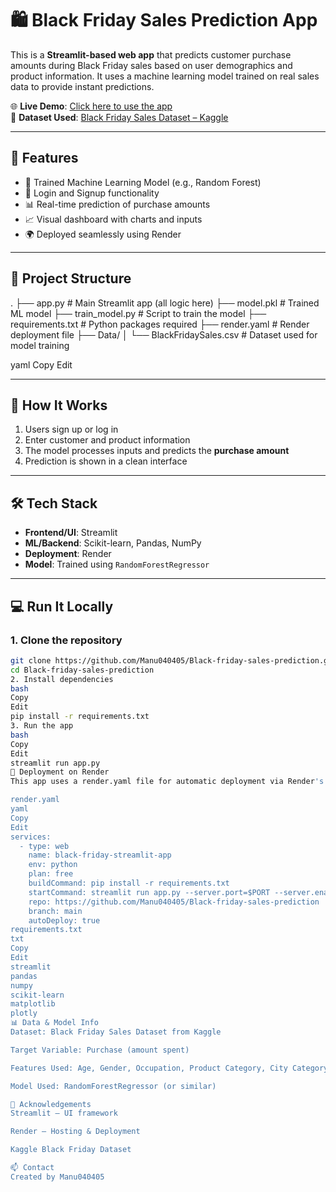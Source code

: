 # 🛍️ Black Friday Sales Prediction App

This is a **Streamlit-based web app** that predicts customer purchase amounts during Black Friday sales based on user demographics and product information. It uses a machine learning model trained on real sales data to provide instant predictions.

🌐 **Live Demo**: [Click here to use the app](https://black-friday-streamlit-app.onrender.com)  
📁 **Dataset Used**: [Black Friday Sales Dataset – Kaggle](https://www.kaggle.com/datasets/sdolezel/black-friday)

---

## 🚀 Features

- 🧠 Trained Machine Learning Model (e.g., Random Forest)
- 👤 Login and Signup functionality
- 📊 Real-time prediction of purchase amounts
- 📈 Visual dashboard with charts and inputs
- 🌍 Deployed seamlessly using Render

---

## 📁 Project Structure

. ├── app.py # Main Streamlit app (all logic here) ├── model.pkl # Trained ML model ├── train_model.py # Script to train the model ├── requirements.txt # Python packages required ├── render.yaml # Render deployment file ├── Data/ │ └── BlackFridaySales.csv # Dataset used for model training

yaml
Copy
Edit

---

## 🧠 How It Works

1. Users sign up or log in  
2. Enter customer and product information  
3. The model processes inputs and predicts the **purchase amount**  
4. Prediction is shown in a clean interface  

---

## 🛠 Tech Stack

- **Frontend/UI**: Streamlit  
- **ML/Backend**: Scikit-learn, Pandas, NumPy  
- **Deployment**: Render  
- **Model**: Trained using `RandomForestRegressor`

---

## 💻 Run It Locally

### 1. Clone the repository

```bash
git clone https://github.com/Manu040405/Black-friday-sales-prediction.git
cd Black-friday-sales-prediction
2. Install dependencies
bash
Copy
Edit
pip install -r requirements.txt
3. Run the app
bash
Copy
Edit
streamlit run app.py
🚀 Deployment on Render
This app uses a render.yaml file for automatic deployment via Render's Blueprint feature.

render.yaml
yaml
Copy
Edit
services:
  - type: web
    name: black-friday-streamlit-app
    env: python
    plan: free
    buildCommand: pip install -r requirements.txt
    startCommand: streamlit run app.py --server.port=$PORT --server.enableCORS=false
    repo: https://github.com/Manu040405/Black-friday-sales-prediction
    branch: main
    autoDeploy: true
requirements.txt
txt
Copy
Edit
streamlit
pandas
numpy
scikit-learn
matplotlib
plotly
📊 Data & Model Info
Dataset: Black Friday Sales Dataset from Kaggle

Target Variable: Purchase (amount spent)

Features Used: Age, Gender, Occupation, Product Category, City Category, Stay Duration, etc.

Model Used: RandomForestRegressor (or similar)

🙌 Acknowledgements
Streamlit – UI framework

Render – Hosting & Deployment

Kaggle Black Friday Dataset

📫 Contact
Created by Manu040405
